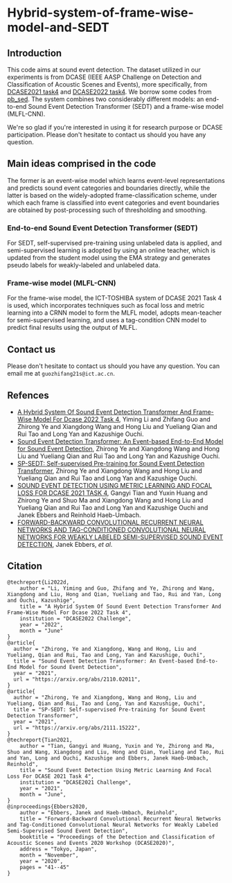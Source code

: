 # Hybrid-system-of-frame-wise-model-and-SEDT
## Introduction
This code aims at sound event detection. The dataset utilized in our experiments is from DCASE (IEEE AASP Challenge on Detection and Classification of Acoustic Scenes and Events), more specifically, from [DCASE2021 task4](https://dcase.community/challenge2021/task-sound-event-detection-and-separation-in-domestic-environments) and [DCASE2022 task4](https://dcase.community/challenge2022/task-sound-event-detection-in-domestic-environments#evaluation-set). We borrow some codes from [pb_sed](https://github.com/fgnt/pb_sed/tree/0ce516e4c49c77656ff6aee200f45040b7d0eb83). The system combines two considerably different models: an end-to-end Sound Event Detection Transformer (SEDT) and a frame-wise model (MLFL-CNN).

We're so glad if you're interested in using it for research purpose or DCASE participation. Please don't hesitate to contact us should you have any question.

## Main ideas comprised in the code
The former is an event-wise model which learns event-level representations and predicts sound event categories and boundaries directly, while the latter is based on the widely-adopted frame-classification scheme, under which each frame is classified into event categories and event boundaries are obtained by post-processing such of thresholding and smoothing. 
### End-to-end Sound Event Detection Transformer (SEDT)
For SEDT, self-supervised pre-training using unlabeled data is applied, and semi-supervised learning is adopted by using an online teacher, which is updated from the student model using the EMA strategy and generates pseudo labels for weakly-labeled and unlabeled data. 
### Frame-wise model (MLFL-CNN)
For the frame-wise model, the ICT-TOSHIBA system of DCASE 2021 Task 4 is used, which incorporates techniques such as focal loss and metric learning into a CRNN model to form the MLFL model, adopts mean-teacher for semi-supervised learning, and uses a tag-condition CNN model to predict final results using the output of MLFL. 

## Contact us
Please don't hesitate to contact us should you have any question. You can email me at `guozhifang21s@ict.ac.cn`.

## Refences
- [A Hybrid System Of Sound Event Detection Transformer And Frame-Wise Model For Dcase 2022 Task 4](https://dcase.community/documents/challenge2022/technical_reports/DCASE2022_Li_98_t4.pdf), Yiming Li and Zhifang Guo and Zhirong Ye and Xiangdong Wang and Hong Liu and Yueliang Qian and Rui Tao and Long Yan and Kazushige Ouchi.
- [Sound Event Detection Transformer: An Event-based End-to-End Model for Sound Event Detection](https://arxiv.org/pdf/2111.15222.pdf), Zhirong Ye and Xiangdong Wang and Hong Liu and Yueliang Qian and Rui Tao and Long Yan and Kazushige Ouchi.
- [SP-SEDT: Self-supervised Pre-training for Sound Event Detection Transformer](https://arxiv.org/pdf/2111.15222.pdf), Zhirong Ye and Xiangdong Wang and Hong Liu and Yueliang Qian and Rui Tao and Long Yan and Kazushige Ouchi.
- [SOUND EVENT DETECTION USING METRIC LEARNING AND FOCAL LOSS FOR DCASE 2021 TASK 4](https://dcase.community/documents/challenge2021/technical_reports/DCASE2021_Tian_130_t4.pdf), Gangyi Tian and Yuxin Huang and Zhirong Ye and Shuo Ma and Xiangdong Wang and Hong Liu and Yueliang Qian and Rui Tao and Long Yan and Kazushige Ouchi and Janek Ebbers and Reinhold Haeb-Umbach.
- [FORWARD-BACKWARD CONVOLUTIONAL RECURRENT NEURAL NETWORKS AND
TAG-CONDITIONED CONVOLUTIONAL NEURAL NETWORKS FOR
WEAKLY LABELED SEMI-SUPERVISED SOUND EVENT DETECTION](https://dcase.community/documents/workshop2020/proceedings/DCASE2020Workshop_Ebbers_69.pdf), Janek Ebbers, *et al*.

## Citation
```
@techreport{Li2022d,
    author = "Li, Yiming and Guo, Zhifang and Ye, Zhirong and Wang, Xiangdong and Liu, Hong and Qian, Yueliang and Tao, Rui and Yan, Long and Ouchi, Kazushige",
    title = "A Hybrid System Of Sound Event Detection Transformer And Frame-Wise Model For Dcase 2022 Task 4",
    institution = "DCASE2022 Challenge",
    year = "2022",
    month = "June"
}
@article{
  author = "Zhirong, Ye and Xiangdong, Wang and Hong, Liu and Yueliang, Qian and Rui, Tao and Long, Yan and Kazushige, Ouchi",
  title = "Sound Event Detection Transformer: An Event-based End-to-End Model for Sound Event Detection",
  year = "2021",
  url = "https://arxiv.org/abs/2110.02011",
}
@article{
  author = "Zhirong, Ye and Xiangdong, Wang and Hong, Liu and Yueliang, Qian and Rui, Tao and Long, Yan and Kazushige, Ouchi",
  title = "SP-SEDT: Self-supervised Pre-training for Sound Event Detection Transformer",
  year = "2021",
  url = "https://arxiv.org/abs/2111.15222",
}
@techreport{Tian2021,
    author = "Tian, Gangyi and Huang, Yuxin and Ye, Zhirong and Ma, Shuo and Wang, Xiangdong and Liu, Hong and Qian, Yueliang and Tao, Rui and Yan, Long and Ouchi, Kazushige and Ebbers, Janek Haeb-Umbach, Reinhold",
    title = "Sound Event Detection Using Metric Learning And Focal Loss For DCASE 2021 Task 4",
    institution = "DCASE2021 Challenge",
    year = "2021",
    month = "June",
}
@inproceedings{Ebbers2020,
    author = "Ebbers, Janek and Haeb-Umbach, Reinhold",
    title = "Forward-Backward Convolutional Recurrent Neural Networks and Tag-Conditioned Convolutional Neural Networks for Weakly Labeled Semi-Supervised Sound Event Detection",
    booktitle = "Proceedings of the Detection and Classification of Acoustic Scenes and Events 2020 Workshop (DCASE2020)",
    address = "Tokyo, Japan",
    month = "November",
    year = "2020",
    pages = "41--45"
}
```
